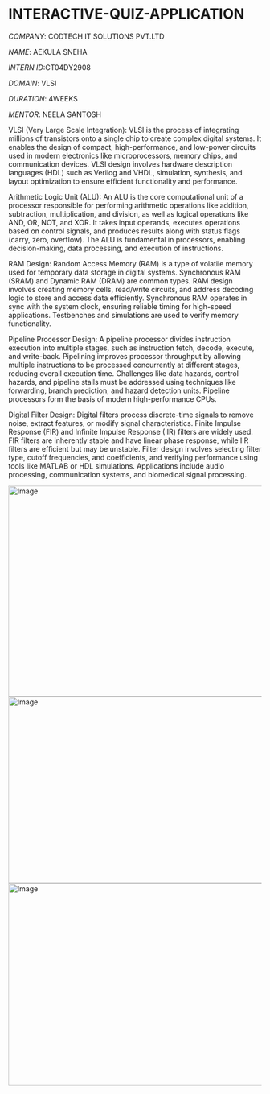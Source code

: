 # INTERACTIVE-QUIZ-APPLICATION 

*COMPANY*: CODTECH IT SOLUTIONS PVT.LTD

*NAME*: AEKULA SNEHA

*INTERN ID*:CT04DY2908

*DOMAIN*: VLSI

*DURATION*: 4WEEKS

*MENTOR*: NEELA SANTOSH

VLSI (Very Large Scale Integration):
VLSI is the process of integrating millions of transistors onto a single chip to create complex digital systems. It enables the design of compact, high-performance, and low-power circuits used in modern electronics like microprocessors, memory chips, and communication devices. VLSI design involves hardware description languages (HDL) such as Verilog and VHDL, simulation, synthesis, and layout optimization to ensure efficient functionality and performance.

Arithmetic Logic Unit (ALU):
An ALU is the core computational unit of a processor responsible for performing arithmetic operations like addition, subtraction, multiplication, and division, as well as logical operations like AND, OR, NOT, and XOR. It takes input operands, executes operations based on control signals, and produces results along with status flags (carry, zero, overflow). The ALU is fundamental in processors, enabling decision-making, data processing, and execution of instructions.

RAM Design:
Random Access Memory (RAM) is a type of volatile memory used for temporary data storage in digital systems. Synchronous RAM (SRAM) and Dynamic RAM (DRAM) are common types. RAM design involves creating memory cells, read/write circuits, and address decoding logic to store and access data efficiently. Synchronous RAM operates in sync with the system clock, ensuring reliable timing for high-speed applications. Testbenches and simulations are used to verify memory functionality.

Pipeline Processor Design:
A pipeline processor divides instruction execution into multiple stages, such as instruction fetch, decode, execute, and write-back. Pipelining improves processor throughput by allowing multiple instructions to be processed concurrently at different stages, reducing overall execution time. Challenges like data hazards, control hazards, and pipeline stalls must be addressed using techniques like forwarding, branch prediction, and hazard detection units. Pipeline processors form the basis of modern high-performance CPUs.

Digital Filter Design:
Digital filters process discrete-time signals to remove noise, extract features, or modify signal characteristics. Finite Impulse Response (FIR) and Infinite Impulse Response (IIR) filters are widely used. FIR filters are inherently stable and have linear phase response, while IIR filters are efficient but may be unstable. Filter design involves selecting filter type, cutoff frequencies, and coefficients, and verifying performance using tools like MATLAB or HDL simulations. Applications include audio processing, communication systems, and biomedical signal processing.

<img width="636" height="419" alt="Image" src="https://github.com/user-attachments/assets/26fcb6fb-25a3-4ac5-a283-1d09ccda35b2" />

<img width="578" height="371" alt="Image" src="https://github.com/user-attachments/assets/d397fe8a-a6cf-4cbc-9dca-afaa76e91786" />

<img width="807" height="402" alt="Image" src="https://github.com/user-attachments/assets/9fb3f1ba-9bad-4a65-a499-57e652cd3caf" />
